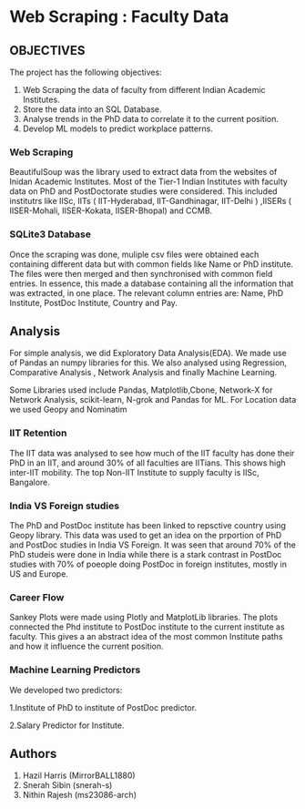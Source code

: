 # Web Scraping : Faculty Data

## OBJECTIVES
The project has the following objectives:
1. Web Scraping the data of faculty from different Indian Academic Institutes.
2. Store the data into an SQL Database.
3. Analyse trends in the PhD data to correlate it to the current position.
3. Develop ML models to predict workplace patterns.

### Web Scraping
BeautifulSoup was the library used to extract data from the websites of Inidan  Academic Institutes. Most of the Tier-1 Indian Institutes with faculty data on PhD and PostDoctorate studies were considered. This included institutrs like IISc, IITs ( IIT-Hyderabad, IIT-Gandhinagar, IIT-Delhi ) ,IISERs ( IISER-Mohali, IISER-Kokata, IISER-Bhopal) and CCMB. 
### SQLite3 Database
Once the scraping was done, muliple csv files were obtained each containing different data but with common fields like Name or PhD institute. The files were then merged and then synchronised with common field entries. In essence, this made a database containing all the information that was extracted, in one place. The relevant column entries are: Name, PhD Institute, PostDoc Institute, Country and Pay. 

## Analysis
For simple analysis, we did Exploratory Data Analysis(EDA). We made use of Pandas an numpy libraries for this. We also analysed using Regression, Comparative Analysis , Network Analysis and finally Machine Learning. 

Some Libraries used include Pandas, Matplotlib,Cbone, Network-X for Network Analysis, scikit-learn, N-grok and Pandas for ML. For Location data we used Geopy and Nominatim

### IIT Retention
The IIT data was analysed to see how much of the IIT faculty has done their PhD in an IIT, and around 30% of all faculties are IITians. This shows high inter-IIT mobility. The top Non-IIT Institute to supply faculty is IISc, Bangalore. 

### India VS Foreign studies
The PhD and PostDoc institute has been linked to repsctive country using Geopy library. This data was used to get an idea on the prportion of PhD and PostDoc studies in India VS Foreign. It was seen that around 70% of the PhD studeis were done in India while there is a stark contrast in PostDoc studies with 70% of poeople doing PostDoc in foreign institutes, mostly in US and Europe. 

### Career Flow 
Sankey Plots were made using Plotly and MatplotLib libraries. The plots connected the Phd institute to PostDoc institute to the current institute as faculty. This gives a an abstract idea of the most common Institute paths and how it influence the current position.

### Machine Learning Predictors
We developed two predictors:

1.Institute of PhD to institute of PostDoc predictor.

2.Salary Predictor for Institute.


## Authors
1. Hazil Harris (MirrorBALL1880)
2. Snerah Sibin (snerah-s)
3. Nithin Rajesh (ms23086-arch)



